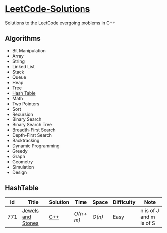 # [LeetCode-Solutions](https://leetcode.com/problemset/algorithms/)

Solutions to the LeetCode evergoing problems in C++

## Algorithms
* Bit Manipulation
* Array
* String
* Linked List
* Stack
* Queue
* Heap
* Tree
* [Hash Table](https://github.com/architsingla13/LeetCode-Solutions#hashtable)
* Math
* Two Pointers
* Sort
* Recursion
* Binary Search
* Binary Search Tree
* Breadth-First Search
* Depth-First Search
* Backtracking
* Dynamic Programming
* Greedy
* Graph
* Geometry
* Simulation
* Design

## HashTable


|  Id  | Title           |  Solution       |  Time           | Space           | Difficulty    | Note|
|-----|---------------- | --------------- | --------------- | --------------- | ------------- |--------------|
|771| [Jewels and Stones](https://leetcode.com/problems/jewels-and-stones/description/)      | [C++](./Algorithms/HashTable/JewelsAndStones.cpp)  | _O(n + m)_         | _O(n)_          | Easy         | n is of J and m is of S |
